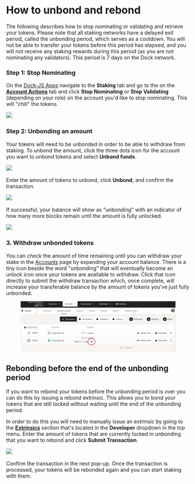 # How to unbond and rebond

The following describes how to stop nominating or validating and retrieve your tokens. Please note that all staking networks have a delayed exit period, called the unbonding period, which serves as a cooldown. You will not be able to transfer your tokens before this period has elapsed, and you will not receive any staking rewards during this period (as you are not nominating any validators). This period is 7 days on the Dock network.

### Step 1: Stop Nominating

On the [Dock-JS Apps](https://fe.dock.io/#/staking) navigate to the **Staking** tab and go to the on the [**Account Actions**](https://fe.dock.io/#/staking/actions) tab and click **Stop Nominating** or **Stop Validating** (depending on your role) on the account you'd like to stop nominating. This will "chill" the tokens.

![](https://lh5.googleusercontent.com/Ll1N\_v8iNCIqI\_lD4\_uYz-j\_Voec0ehyIkxlUgVBFrlbwX5Dw4gwlF6V5WCWoMtGTheveTpo-bjiyaS3aG9SmcXMdXFB73PqDU6\_kc0rS7ZxoDAqxgilpdQXP1h5CqvFcbVE8rZG)

### Step 2: Unbonding an amount

Your tokens will need to be unbonded in order to be able to withdraw from staking. To unbond the amount, click the three dots icon for the account you want to unbond tokens and select **Unbond funds**.

![](https://lh4.googleusercontent.com/Iva0lok-cURaLfDvQ3J8awKh2GLGL5L7vow6kLqUiCTFEwbYLa7yhPJFuS8bH\_5sVUQPxKlRPsjqwCXfffza9SURrOczrhorz\_Quso1gbDLG\_m1mPUyO7cvYruUsuuBXvjyxv1F1)

Enter the amount of tokens to unbond, click **Unbond**, and confirm the transaction.

![](https://lh4.googleusercontent.com/3rGDzTeZXS5bZKyDPh2kekTOwzaMcb1UnKxdQvPluIe2AatA8EOxOUXri-HHNFQ3HBLnzZgdg-s3qu1dFPzN0qfISdHm4C4t-Hij-ILdQRTKJVCGeOxyrRPXqE1g\_j4WUZXEQd8U)

If successful, your balance will show as "unbonding" with an indicator of how many more blocks remain until the amount is fully unlocked.

![](https://lh6.googleusercontent.com/n\_PDwx5\_IEkl\_w6Z9RFEwnMSFWX5ey3D4DJqCQcad1dVuDOIWMwJNifGI0GVFl4UsJMzBEhy\_nzIkph1RqlA-4UBUbuwPwlkHY9\_1RdoLbdWKBrWvQ1W\_ERjHOBKRLal-334QT5\_)

### 3. Withdraw unbonded tokens

You can check the amount of time remaining until you can withdraw your stake in the [Accounts](https://fe.dock.io/#/accounts) page by expanding your account balance. There is a tiny icon beside the word "unbonding" that will eventually become an unlock icon once your tokens are available to withdraw. Click that icon directly to submit the withdraw transaction which, once complete, will increase your transferable balance by the amount of tokens you've just fully unbonded.

<figure><img src="../../.gitbook/assets/unbond.png" alt=""><figcaption></figcaption></figure>

## Rebonding before the end of the unbonding period

If you want to rebond your tokens before the unbonding period is over you can do this by issuing a rebond extrinsic. This allows you to bond your tokens that are still locked without waiting until the end of the unbonding period.

In order to do this you will need to manually issue an extrinsic by going to the [**Extrinsics**](https://fe.dock.io/#/extrinsics) section that's located in the **Developer** dropdown in the top menu. Enter the amount of tokens that are currently locked in unbonding that you want to rebond and click **Submit Transaction**.

![](https://lh4.googleusercontent.com/YGvNYTHQQxfIPiVESy88gQTlTSvLz7ZpAmKG9bMU-Ce2bjXXUxE0BDhOYGxAUmi8Q0sOSc\_PipvCpu6EVAKPTQroVIBzKchH7iEck5VU7tSPHT9tg4CFT7Dw2lTckHE9FpNHzUxI)

Confirm the transaction in the next pop-up. Once the transaction is processed, your tokens will be rebonded again and you can start staking with them.
